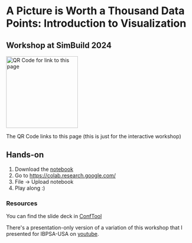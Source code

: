 # A Picture is Worth a Thousand Data Points: Introduction to Visualization
## Workshop at SimBuild 2024

<img width="194" alt="QR Code for link to this page" src="https://github.com/q-rai/VisWorkshop/assets/710522/3bdc6865-642a-47b7-bca3-497938f7480b">

The QR Code links to this page (this is just for the interactive workshop)

## Hands-on
1. Download the [notebook](https://raw.githubusercontent.com/q-rai/VisWorkshop/main/2024_SimBuild_Vis_Workshop.ipynb)
2. Go to https://colab.research.google.com/
3. File -> Upload notebook
4. Play along :)


### Resources
You can find the slide deck in [ConfTool](https://www.conftool.pro/simbuild2024/index.php?page=browseSessions&downloads=show&form_session=72&presentations=show)

There's a presentation-only version of a variation of this workshop that I presented for IBPSA-USA on [youtube](https://www.youtube.com/watch?v=m1hq0NAoby8&list=PLK9uypyKXUDL7SzcJv2XR_SZebECixQQ3).
